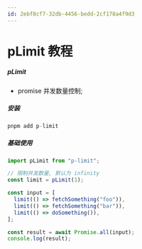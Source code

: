 ```yaml
---
id: 2ebf8cf7-32db-4456-bedd-2cf178a4f9d3
---
```


# pLimit 教程

##### pLimit

- promise 并发数量控制;

##### 安装

```typescript
pnpm add p-limit
```

##### 基础使用

```typescript
import pLimit from "p-limit";

// 限制并发数量, 默认为 infinity
const limit = pLimit(1);

const input = [
  limit(() => fetchSomething("foo")),
  limit(() => fetchSomething("bar")),
  limit(() => doSomething()),
];

const result = await Promise.all(input);
console.log(result);
```
